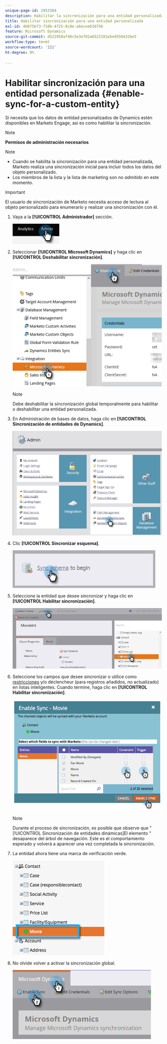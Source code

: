 ```yaml
---
unique-page-id: 2953384
description: Habilitar la sincronización para una entidad personalizada - Documentos de Marketo - Documentación del producto
title: Habilitar sincronización para una entidad personalizada
exl-id: 4b075bf3-f10b-4725-8c8e-a6ecee63d756
feature: Microsoft Dynamics
source-git-commit: d522950af40c5e3e702a6522101ebe9550432be5
workflow-type: tm+mt
source-wordcount: '222'
ht-degree: 0%

---
```


# Habilitar sincronización para una entidad personalizada {#enable-sync-for-a-custom-entity}

Si necesita que los datos de entidad personalizados de Dynamics estén disponibles en Marketo Engage, así es como habilitar la sincronización.

>[!NOTE]
>
>**Permisos de administración necesarios**

>[!NOTE]
>
>* Cuando se habilita la sincronización para una entidad personalizada, Marketo realiza una sincronización inicial para incluir todos los datos del objeto personalizado.
>* Los miembros de la lista y la lista de marketing son _no admitido_ en este momento.

>[!IMPORTANT]
>
>El usuario de sincronización de Marketo necesita acceso de lectura al objeto personalizado para enumerarlo y realizar una sincronización con él.

1. Vaya a la **[!UICONTROL Administrador]** sección.

   ![](assets/enable-sync-for-a-custom-entity-1.png)

1. Seleccionar **[!UICONTROL Microsoft Dynamics]** y haga clic en **[!UICONTROL Deshabilitar sincronización]**.

   ![](assets/enable-sync-for-a-custom-entity-2.png)

   >[!NOTE]
   >
   >Debe deshabilitar la sincronización global temporalmente para habilitar o deshabilitar una entidad personalizada.

1. En Administración de bases de datos, haga clic en **[!UICONTROL Sincronización de entidades de Dynamics]**.

   ![](assets/enable-sync-for-a-custom-entity-3.png)

1. Clic **[!UICONTROL Sincronizar esquema]**.

   ![](assets/enable-sync-for-a-custom-entity-4.png)

1. Seleccione la entidad que desee sincronizar y haga clic en **[!UICONTROL Habilitar sincronización]**.

   ![](assets/enable-sync-for-a-custom-entity-5.png)

1. Seleccione los campos que desee sincronizar o utilice como [restricciones](/help/marketo/product-docs/core-marketo-concepts/smart-lists-and-static-lists/using-smart-lists/add-a-constraint-to-a-smart-list-filter.md) y/o déclencheur (para registros añadidos, _no_ actualizado) en listas inteligentes. Cuando termine, haga clic en **[!UICONTROL Habilitar sincronización]**.

   ![](assets/enable-sync-for-a-custom-entity-6.png)

   >[!NOTE]
   >
   >Durante el proceso de sincronización, es posible que observe que &quot;[!UICONTROL Sincronización de entidades dinámicas]El elemento &quot; desaparece del árbol de navegación. Este es el comportamiento esperado y volverá a aparecer una vez completada la sincronización.

1. La entidad ahora tiene una marca de verificación verde.

   ![](assets/enable-sync-for-a-custom-entity-7.png)

1. No olvide volver a activar la sincronización global.

   ![](assets/enable-sync-for-a-custom-entity-8.png)
